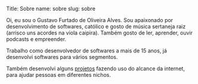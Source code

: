 Title: Sobre
name: sobre
slug: sobre

Oi, eu sou o Gustavo Furtado de Oliveira Alves. Sou apaixonado por desenvolvimento de softwares, católico e gosto de música sertaneja raiz (arrisco uns acordes na viola caipira). Também gosto de ler, aprender, ouvir podcasts e empreender.

Trabalho como desenvolvedor de softwares a mais de 15 anos,
já desenvolvi softwares para vários segmentos.

Também desenvolvi alguns [projetos](/projetos) fazendo uso do alcance da internet, para ajudar pessoas em diferentes nichos.
